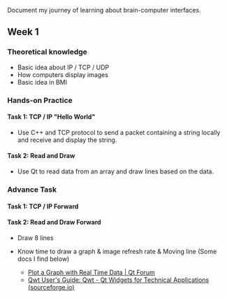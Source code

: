 Document my journey of learning about brain-computer interfaces.

## Week 1

### Theoretical knowledge 

- Basic idea about IP / TCP / UDP
- How computers display images
- Basic idea in BMI

### Hands-on Practice

#### Task 1: TCP / IP "Hello World"

- Use C++ and TCP protocol to send a packet containing a string locally and receive and display the string.

#### Task 2: Read and Draw

- Use Qt to read data from an array and draw lines based on the data.

### Advance Task

#### Task 1: TCP / IP Forward

#### Task 2: Read and Draw Forward

- Draw 8 lines
- Know time to draw a graph & image refresh rate & Moving line (Some docs I find below)

  -  [Plot a Graph with Real Time Data | Qt Forum](https://forum.qt.io/topic/28708/plot-a-graph-with-real-time-data/13)
  - [Qwt User's Guide: Qwt - Qt Widgets for Technical Applications (sourceforge.io)](https://qwt.sourceforge.io/)

